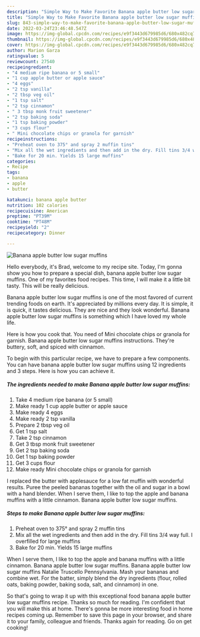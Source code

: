 ```yaml
---
description: "Simple Way to Make Favorite Banana apple butter low sugar muffins"
title: "Simple Way to Make Favorite Banana apple butter low sugar muffins"
slug: 843-simple-way-to-make-favorite-banana-apple-butter-low-sugar-muffins
date: 2022-03-24T23:46:48.547Z
image: https://img-global.cpcdn.com/recipes/e9f3443d679985d6/680x482cq70/banana-apple-butter-low-sugar-muffins-recipe-main-photo.jpg
thumbnail: https://img-global.cpcdn.com/recipes/e9f3443d679985d6/680x482cq70/banana-apple-butter-low-sugar-muffins-recipe-main-photo.jpg
cover: https://img-global.cpcdn.com/recipes/e9f3443d679985d6/680x482cq70/banana-apple-butter-low-sugar-muffins-recipe-main-photo.jpg
author: Marion Garza
ratingvalue: 5
reviewcount: 27540
recipeingredient:
- "4 medium ripe banana or 5 small"
- "1 cup apple butter or apple sauce"
- "4 eggs"
- "2 tsp vanilla"
- "2 tbsp veg oil"
- "1 tsp salt"
- "2 tsp cinnamon"
- " 3 tbsp monk fruit sweetener"
- "2 tsp baking soda"
- "1 tsp baking powder"
- "3 cups flour"
- " Mini chocolate chips or granola for garnish"
recipeinstructions:
- "Preheat oven to 375° and spray 2 muffin tins"
- "Mix all the wet ingredients and then add in the dry. Fill tins 3/4 way full. I overfilled for large muffins"
- "Bake for 20 min. Yields 15 large muffins"
categories:
- Recipe
tags:
- banana
- apple
- butter

katakunci: banana apple butter 
nutrition: 102 calories
recipecuisine: American
preptime: "PT39M"
cooktime: "PT48M"
recipeyield: "2"
recipecategory: Dinner

---
```



![Banana apple butter low sugar muffins](https://img-global.cpcdn.com/recipes/e9f3443d679985d6/680x482cq70/banana-apple-butter-low-sugar-muffins-recipe-main-photo.jpg)

Hello everybody, it's Brad, welcome to my recipe site. Today, I'm gonna show you how to prepare a special dish, banana apple butter low sugar muffins. One of my favorites food recipes. This time, I will make it a little bit tasty. This will be really delicious.

Banana apple butter low sugar muffins is one of the most favored of current trending foods on earth. It's appreciated by millions every day. It is simple, it is quick, it tastes delicious. They are nice and they look wonderful. Banana apple butter low sugar muffins is something which I have loved my whole life.

Here is how you cook that. You need of Mini chocolate chips or granola for garnish. Banana apple butter low sugar muffins instructions. They&#39;re buttery, soft, and spiced with cinnamon.


To begin with this particular recipe, we have to prepare a few components. You can have banana apple butter low sugar muffins using 12 ingredients and 3 steps. Here is how you can achieve it.

<!--inarticleads1-->

##### The ingredients needed to make Banana apple butter low sugar muffins:

1. Take 4 medium ripe banana (or 5 small)
1. Make ready 1 cup apple butter or apple sauce
1. Make ready 4 eggs
1. Make ready 2 tsp vanilla
1. Prepare 2 tbsp veg oil
1. Get 1 tsp salt
1. Take 2 tsp cinnamon
1. Get  3 tbsp monk fruit sweetener
1. Get 2 tsp baking soda
1. Get 1 tsp baking powder
1. Get 3 cups flour
1. Make ready  Mini chocolate chips or granola for garnish


I replaced the butter with applesauce for a low fat muffin with wonderful results. Puree the peeled bananas together with the oil and sugar in a bowl with a hand blender. When I serve them, I like to top the apple and banana muffins with a little cinnamon. Banana apple butter low sugar muffins. 

<!--inarticleads2-->

##### Steps to make Banana apple butter low sugar muffins:

1. Preheat oven to 375° and spray 2 muffin tins
1. Mix all the wet ingredients and then add in the dry. Fill tins 3/4 way full. I overfilled for large muffins
1. Bake for 20 min. Yields 15 large muffins


When I serve them, I like to top the apple and banana muffins with a little cinnamon. Banana apple butter low sugar muffins. Banana apple butter low sugar muffins Natalie Truscello Pennsylvania. Mash your bananas and combine wet. For the batter, simply blend the dry ingredients (flour, rolled oats, baking powder, baking soda, salt, and cinnamon) in one. 

So that's going to wrap it up with this exceptional food banana apple butter low sugar muffins recipe. Thanks so much for reading. I'm confident that you will make this at home. There's gonna be more interesting food in home recipes coming up. Remember to save this page in your browser, and share it to your family, colleague and friends. Thanks again for reading. Go on get cooking!
